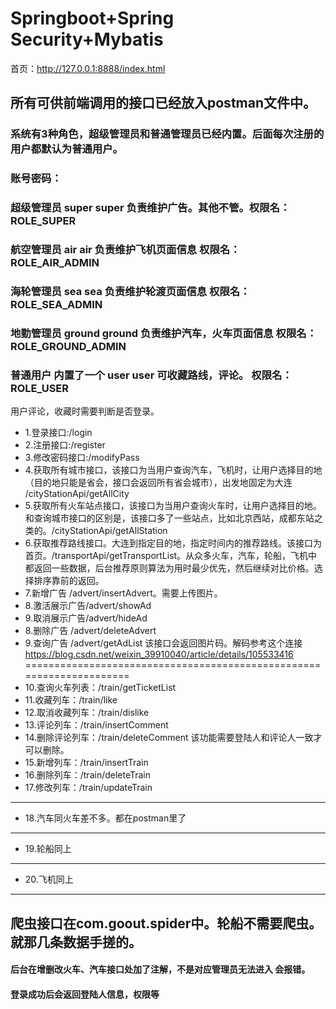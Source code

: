 # Springboot+Spring Security+Mybatis
首页：http://127.0.0.1:8888/index.html
## 所有可供前端调用的接口已经放入postman文件中。
### 系统有3种角色，超级管理员和普通管理员已经内置。后面每次注册的用户都默认为普通用户。
### 账号密码： 
### 超级管理员 super super 负责维护广告。其他不管。权限名：ROLE_SUPER
### 航空管理员 air air 负责维护飞机页面信息    权限名：ROLE_AIR_ADMIN
### 海轮管理员 sea sea 负责维护轮渡页面信息    权限名：ROLE_SEA_ADMIN
### 地勤管理员 ground ground 负责维护汽车，火车页面信息   权限名：ROLE_GROUND_ADMIN
### 普通用户 内置了一个 user user 可收藏路线，评论。 权限名：ROLE_USER
用户评论，收藏时需要判断是否登录。
* 1.登录接口:/login
* 2.注册接口:/register
* 3.修改密码接口:/modifyPass
* 4.获取所有城市接口，该接口为当用户查询汽车，飞机时，让用户选择目的地（目的地只能是省会，接口会返回所有省会城市），出发地固定为大连 /cityStationApi/getAllCity
* 5.获取所有火车站点接口，该接口为当用户查询火车时，让用户选择目的地。和查询城市接口的区别是，该接口多了一些站点，比如北京西站，成都东站之类的。/cityStationApi/getAllStation
* 6.获取推荐路线接口。大连到指定目的地，指定时间内的推荐路线。该接口为首页。/transportApi/getTransportList。从众多火车，汽车，轮船，飞机中都返回一些数据，后台推荐原则算法为用时最少优先，然后继续对比价格。选择排序靠前的返回。
* 7.新增广告 /advert/insertAdvert。需要上传图片。
* 8.激活展示广告/advert/showAd
* 9.取消展示广告/advert/hideAd
* 8.删除广告 /advert/deleteAdvert
* 9.查询广告 /advert/getAdList 该接口会返回图片码。解码参考这个连接 https://blog.csdn.net/weixin_39910040/article/details/105533416
=====================================================================
* 10.查询火车列表：/train/getTicketList 
* 11.收藏列车：/train/like
* 12.取消收藏列车：/train/dislike
* 13.评论列车：/train/insertComment
* 14.删除评论列车：/train/deleteComment  该功能需要登陆人和评论人一致才可以删除。
* 15.新增列车：/train/insertTrain 
* 16.删除列车：/train/deleteTrain
* 17.修改列车：/train/updateTrain

-------------------------------------------------------------------------
* 18.汽车同火车差不多。都在postman里了    
-------------------------------------------------------------------------
* 19.轮船同上                          
-------------------------------------------------------------------------
* 20.飞机同上                          
-------------------------------------------------------------------------
爬虫接口在com.goout.spider中。轮船不需要爬虫。就那几条数据手搓的。
-------------------------------------------------------------------------
#### 后台在增删改火车、汽车接口处加了注解，不是对应管理员无法进入 会报错。
#### 登录成功后会返回登陆人信息，权限等
